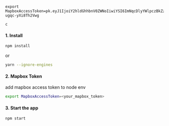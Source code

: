 
```
export MapboxAccessToken=pk.eyJ1IjoiY2hldGhhbnV0ZWNoIiwiYSI6ImNqcDlyYWlpczBkZzEzcHBkejd3ZXI4MGQifQ.gmpW70-ugqc-yXi8Th2Vwg

c
```

#### 1. Install

```sh
npm install
```

or

```sh
yarn --ignore-engines
```


#### 2. Mapbox Token
add mapbox access token to node env

```sh
export MapboxAccessToken=<your_mapbox_token>
```

#### 3. Start the app

```sh
npm start
```
